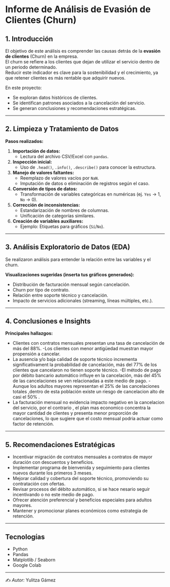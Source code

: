 # Informe de Análisis de Evasión de Clientes (Churn)

## 1. Introducción
El objetivo de este análisis es comprender las causas detrás de la **evasión de clientes** (Churn) en la empresa.  
El churn se refiere a los clientes que dejan de utilizar el servicio dentro de un periodo determinado.  
Reducir este indicador es clave para la sostenibilidad y el crecimiento, ya que retener clientes es más rentable que adquirir nuevos.

En este proyecto:
- Se exploran datos históricos de clientes.
- Se identifican patrones asociados a la cancelación del servicio.
- Se generan conclusiones y recomendaciones estratégicas.

---

## 2. Limpieza y Tratamiento de Datos
**Pasos realizados:**
1. **Importación de datos:**  
   - Lectura del archivo CSV/Excel con `pandas`.
2. **Inspección inicial:**  
   - Uso de `.head()`, `.info()`, `.describe()` para conocer la estructura.
3. **Manejo de valores faltantes:**  
   - Reemplazo de valores vacíos por `NaN`.
   - Imputación de datos o eliminación de registros según el caso.
4. **Conversión de tipos de datos:**  
   - Transformación de variables categóricas en numéricas (ej. `Yes` → 1, `No` → 0).
5. **Corrección de inconsistencias:**  
   - Estandarización de nombres de columnas.
   - Unificación de categorías similares.
6. **Creación de variables auxiliares:**  
   - Ejemplo: Etiquetas para gráficos (`Sí`/`No`).

---

## 3. Análisis Exploratorio de Datos (EDA)
Se realizaron análisis para entender la relación entre las variables y el churn.

**Visualizaciones sugeridas (inserta tus gráficos generados):**
- Distribución de facturación mensual según cancelación.
- Churn por tipo de contrato.
- Relación entre soporte técnico y cancelación.
- Impacto de servicios adicionales (streaming, líneas múltiples, etc.).

---

## 4. Conclusiones e Insights
**Principales hallazgos:**
- Clientes con contratos mensuales presentan una tasa de cancelación de más del 88%.
-Los clientes con menor antigüedad muestran mayor propensión a cancelar.
- La ausencia y/o baja calidad de soporte técnico incrementa significativament la probabilidad de cancelación, más del 77% de los clientes que cancelaron no tienen soporte técnico.
-El método de pago por débito bancario automático influye en la cancelación, más del 45% de las cancelaciones se ven relacionadas a este medio de pago.
-Aunque los adultos mayores representan el 25% de las cancelaciones totales ,dentro de esta población existe un riesgo de cancelacion alto de casi el 50% .
- La facturación mensual no evidencia impacto negativo en la cancelacion del servicio, por el contrario , el plan mas economico concentra la mayor cantidad de clientes  y presenta menor proporción de cancelaciones, lo que sugiere que el costo mensual podria actuar como factor de retención.

---

## 5. Recomendaciones Estratégicas

- Incentivar migración de contratos mensuales a contratos de mayor duración con descuentos y beneficios.  
- Implementar programa de bienvenida y seguimiento para clientes nuevos durante los primeros 3 meses.  
- Mejorar calidad y cobertura del soporte técnico, promoviendo su contratación con ofertas.  
- Revisar procesos del débito automático, si se hace nesario seguir incentivando o no este medio de pago.
- Ofrecer atención preferencial y beneficios especiales para adultos mayores.  
- Mantener y promocionar planes económicos como estrategia de retención.  

---
##  Tecnologías
- Python
- Pandas
- Matplotlib / Seaborn
- Google Colab

---
✍️ *Autor:* Yulitza Gámez
